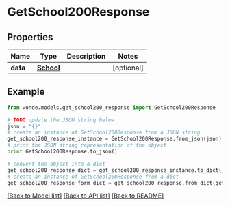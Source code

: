 # GetSchool200Response


## Properties
Name | Type | Description | Notes
------------ | ------------- | ------------- | -------------
**data** | [**School**](School.md) |  | [optional] 

## Example

```python
from wonde.models.get_school200_response import GetSchool200Response

# TODO update the JSON string below
json = "{}"
# create an instance of GetSchool200Response from a JSON string
get_school200_response_instance = GetSchool200Response.from_json(json)
# print the JSON string representation of the object
print GetSchool200Response.to_json()

# convert the object into a dict
get_school200_response_dict = get_school200_response_instance.to_dict()
# create an instance of GetSchool200Response from a dict
get_school200_response_form_dict = get_school200_response.from_dict(get_school200_response_dict)
```
[[Back to Model list]](../README.md#documentation-for-models) [[Back to API list]](../README.md#documentation-for-api-endpoints) [[Back to README]](../README.md)


